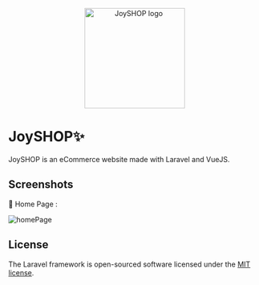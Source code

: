 <p align="center">
  <img width="200" src="https://i.pinimg.com/originals/b5/89/4b/b5894b2e69fbe7972f0dcd853dd7cfa9.jpg" alt="JoySHOP logo">
</p>

# JoySHOP✨

JoySHOP is an eCommerce website made with Laravel and VueJS.

## Screenshots
🙈 Home Page :

![homePage](https://i.pinimg.com/originals/1b/fa/d1/1bfad196771fa5c62800e9c5cd6c460c.jpg)


## License

The Laravel framework is open-sourced software licensed under the [MIT license](https://opensource.org/licenses/MIT).
